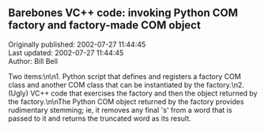 ## Barebones VC++ code: invoking Python COM factory and factory-made COM object  
Originally published: 2002-07-27 11:44:45  
Last updated: 2002-07-27 11:44:45  
Author: Bill Bell  
  
Two items:\n\n1. Python script that defines and registers a factory COM class and another COM class that can be instantiated by the factory.\n2. (Ugly) VC++ code that exercises the factory and then the object returned by the factory.\n\nThe Python COM object returned by the factory provides rudimentary stemming; ie, it removes any final 's' from a word that is passed to it and returns the truncated word as its result.